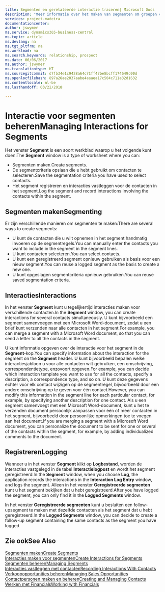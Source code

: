 ```yaml
---
title: Segmenten en gerelateerde interactie traceren| Microsoft Docs
description: "Meer informatie over het maken van segmenten om groepen contacten te definiëren en interacties op te geven voor segmenten."
services: project-madeira
documentationcenter: 
author: jswymer
ms.service: dynamics365-business-central
ms.topic: article
ms.devlang: na
ms.tgt_pltfrm: na
ms.workload: na
ms.search.keywords: relationship, prospect
ms.date: 06/06/2017
ms.author: jswymer
ms.translationtype: HT
ms.sourcegitcommit: d7fb34e1c9428a64c71ff47be8bcff174649c00d
ms.openlocfilehash: 897a26ae2037aabe4aaaea17c504c711a32d1632
ms.contentlocale: nl-be
ms.lasthandoff: 03/22/2018

---
```

# <a name="managing-interactions-for-segments"></a><span data-ttu-id="62800-103">Interactie voor segmenten beheren</span><span class="sxs-lookup"><span data-stu-id="62800-103">Managing Interactions for Segments</span></span>
<span data-ttu-id="62800-104">Het venster **Segment** is een soort werkblad waarop u het volgende kunt doen:</span><span class="sxs-lookup"><span data-stu-id="62800-104">The **Segment** window is a type of worksheet where you can:</span></span>

* <span data-ttu-id="62800-105">Segmenten maken.</span><span class="sxs-lookup"><span data-stu-id="62800-105">Create segments.</span></span>
* <span data-ttu-id="62800-106">De segmentcriteria opslaan die u hebt gebruikt om contacten te selecteren.</span><span class="sxs-lookup"><span data-stu-id="62800-106">Save the segmentation criteria you have used to select contacts.</span></span>
* <span data-ttu-id="62800-107">Het segment registreren en interacties vastleggen voor de contacten in het segment.</span><span class="sxs-lookup"><span data-stu-id="62800-107">Log the segment and record interactions involving the contacts within the segment.</span></span>

## <a name="segmenting"></a><span data-ttu-id="62800-108">Segmenten maken</span><span class="sxs-lookup"><span data-stu-id="62800-108">Segmenting</span></span>
<span data-ttu-id="62800-109">Er zijn verschillende manieren om segmenten te maken:</span><span class="sxs-lookup"><span data-stu-id="62800-109">There are several ways to create segments:</span></span>

* <span data-ttu-id="62800-110">U kunt de contacten die u wilt opnemen in het segment handmatig invoeren op de segmentregels.</span><span class="sxs-lookup"><span data-stu-id="62800-110">You can manually enter the contacts you want to include in the segment in the segment lines.</span></span>
* <span data-ttu-id="62800-111">U kunt contacten selecteren.</span><span class="sxs-lookup"><span data-stu-id="62800-111">You can select contacts.</span></span>
* <span data-ttu-id="62800-112">U kunt een geregistreerd segment opnieuw gebruiken als basis voor een nieuw segment.</span><span class="sxs-lookup"><span data-stu-id="62800-112">You can reuse a logged segment as the basis to create a new one.</span></span>
* <span data-ttu-id="62800-113">U kunt opgeslagen segmentcriteria opnieuw gebruiken.</span><span class="sxs-lookup"><span data-stu-id="62800-113">You can reuse saved segmentation criteria.</span></span>

## <a name="interactions"></a><span data-ttu-id="62800-114">Interacties</span><span class="sxs-lookup"><span data-stu-id="62800-114">Interactions</span></span>
<span data-ttu-id="62800-115">In het venster **Segment** kunt u tegelijkertijd interacties maken voor verschillende contacten.</span><span class="sxs-lookup"><span data-stu-id="62800-115">In the **Segment** window, you can create interactions for several contacts simultaneously.</span></span> <span data-ttu-id="62800-116">U kunt bijvoorbeeld een segment samenvoegen met een Microsoft Word-document, zodat u een brief kunt verzenden naar alle contacten in het segment.</span><span class="sxs-lookup"><span data-stu-id="62800-116">For example, you can merge a segment with a Microsoft Word document, so that you can send a letter to all the contacts in the segment.</span></span>

<span data-ttu-id="62800-117">U kunt informatie opgeven over de interactie voor het segment in de **Segment**-kop.</span><span class="sxs-lookup"><span data-stu-id="62800-117">You can specify information about the interaction for the segment on the **Segment** header.</span></span> <span data-ttu-id="62800-118">U kunt bijvoorbeeld bepalen welke interactiesjabloon u voor alle contacten wilt gebruiken, een omschrijving, correspondentietype, enzovoort opgeven.</span><span class="sxs-lookup"><span data-stu-id="62800-118">For example, you can decide which interaction template you want to use for all the contacts, specify a description, a correspondence type, and so on.</span></span> <span data-ttu-id="62800-119">U kunt deze gegevens echter voor elk contact wijzigen op de segmentregel, bijvoorbeeld door een andere omschrijving op te geven voor één contact.</span><span class="sxs-lookup"><span data-stu-id="62800-119">However, you can modify this information in the segment line for each particular contact, for example, by specifying another description for one contact.</span></span> <span data-ttu-id="62800-120">Als u een segment samenvoegt met een Microsoft Word-document, kunt u het te verzenden document persoonlijk aanpassen voor één of meer contacten in het segment, bijvoorbeeld door persoonlijke opmerkingen toe te voegen aan het document.</span><span class="sxs-lookup"><span data-stu-id="62800-120">If you are merging a segment with a Microsoft Word document, you can personalize the document to be sent for one or several of the contacts within the segment, for example, by adding individualized comments to the document.</span></span>

## <a name="logging"></a><span data-ttu-id="62800-121">Registreren</span><span class="sxs-lookup"><span data-stu-id="62800-121">Logging</span></span>
<span data-ttu-id="62800-122">Wanneer u in het venster **Segment** klikt op **Logbestand**, worden de interacties vastgelegd in de tabel **Interactielogpost** en wordt het segment geregistreerd.</span><span class="sxs-lookup"><span data-stu-id="62800-122">In the **Segment** window, when you choose **Log**, the application records the interactions in the **Interaction Log Entry** window, and logs the segment.</span></span> <span data-ttu-id="62800-123">Alleen in het venster **Geregistreerde segmenten** kunt u het segment bekijken dat u hebt geregistreerd.</span><span class="sxs-lookup"><span data-stu-id="62800-123">After you have logged the segment, you can only find it in the **Logged Segments** window.</span></span>

<span data-ttu-id="62800-124">In het venster **Geregistreerde segmenten** kunt u besluiten een follow-upsegment te maken met dezelfde contacten als het segment dat u hebt geregistreerd.</span><span class="sxs-lookup"><span data-stu-id="62800-124">In the **Logged Segments** window, you can decide to create a follow-up segment containing the same contacts as the segment you have logged.</span></span>

## <a name="see-also"></a><span data-ttu-id="62800-125">Zie ook</span><span class="sxs-lookup"><span data-stu-id="62800-125">See Also</span></span>
[<span data-ttu-id="62800-126">Segmenten maken</span><span class="sxs-lookup"><span data-stu-id="62800-126">Create Segments</span></span>](marketing-how-create-segment.md)  
[<span data-ttu-id="62800-127">Interacties maken voor segmenten</span><span class="sxs-lookup"><span data-stu-id="62800-127">Create Interactions for Segments</span></span>](marketing-how-create-interactions.md)  
[<span data-ttu-id="62800-128">Segmenten beheren</span><span class="sxs-lookup"><span data-stu-id="62800-128">Managing Segments</span></span>](marketing-segments.md)  
[<span data-ttu-id="62800-129">Interacties vastleggen met contacten</span><span class="sxs-lookup"><span data-stu-id="62800-129">Recording Interactions With Contacts</span></span>](marketing-interactions.md)  
[<span data-ttu-id="62800-130">Verkoopopportunities beheren</span><span class="sxs-lookup"><span data-stu-id="62800-130">Managing Sales Opportunities</span></span>](marketing-manage-sales-opportunities.md)  
[<span data-ttu-id="62800-131">Contactpersonen maken en beheren</span><span class="sxs-lookup"><span data-stu-id="62800-131">Creating and Managing Contacts</span></span>](marketing-contacts.md)  
[<span data-ttu-id="62800-132">Werken met Financials</span><span class="sxs-lookup"><span data-stu-id="62800-132">Working with Financials</span></span>](ui-work-product.md)

